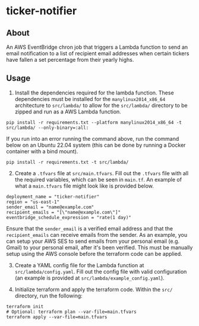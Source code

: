 # ticker-notifier

## About

An AWS EventBridge chron job that triggers a Lambda function to send an email notification to a list of recipient email addresses when certain tickers have fallen a set percentage from their yearly highs.

## Usage

1. Install the dependencies required for the lambda function. These dependencies must be installed for the `manylinux2014_x86_64` architecture to `src/lambda/` to allow for the `src/lambda/` directory to be zipped and run as a AWS Lambda function.

```
pip install -r requirements.txt --platform manylinux2014_x86_64 -t src/lambda/ --only-binary=:all:
```

If you run into an error running the command above, run the command below on an Ubuntu 22.04 system (this can be done by running a Docker container with a bind mount).

```
pip install -r requirements.txt -t src/lambda/
```

2. Create a `.tfvars` file at `src/main.tfvars`. Fill out the `.tfvars` file with all the required variables, which can be seen in `main.tf`. An example of what a `main.tfvars` file might look like is provided below.

```
deployment_name = "ticker-notifier"
region = "us-east-1"
sender_email = "name@example.com"
recipient_emails = "[\"name@example.com\"]"
eventbridge_schedule_expression = "rate(1 day)"
```

Ensure that the `sender_email` is a verified email address and that the `recipient_emails` can receive emails from the sender. As an example, you can setup your AWS SES to send emails from your personal email (e.g. Gmail) to your personal email, after it's been verified. This must be manually setup using the AWS console before the terraform code can be applied.

3. Create a YAML config file for the Lambda function at `src/lambda/config.yaml`. Fill out the config file with valid configuration (an example is provided at `src/lambda/example_config.yaml`).

4. Initialize terraform and apply the terraform code. Within the `src/` directory, run the following:

```
terraform init
# Optional: terraform plan --var-file=main.tfvars
terraform apply --var-file=main.tfvars
```
